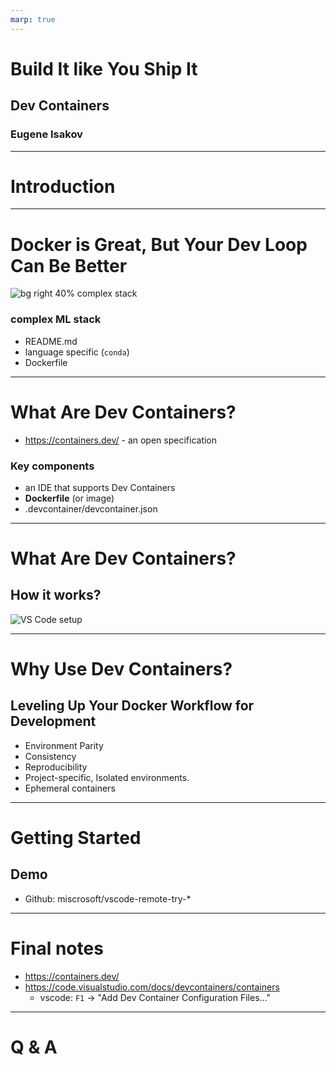 ```yaml
---
marp: true
---
```


# Build It like You Ship It

## Dev Containers

### Eugene Isakov

---

# Introduction

<!--
Short introduction, something like this:

Hi everyone, I'm Eugene Isakov, a developer within Quant Technology team. Today I want to share with you how you can leverage Docker as your dev environment. Being conscious of time, I would skip a lot of details, but feel free to ask questions at the end, message me in the Teams or find me on the 4th floor near meeting room D

Without further a do, let's begin
-->

---

# Docker is Great, But Your Dev Loop Can Be Better

<!-- In one sentence:
- We could use Docker containers for development, but they are lacking "dev experience" support
 -->

![bg right 40% complex stack](https://d2908q01vomqb2.cloudfront.net/ca3512f4dfa95a03169c5a670a4c91a19b3077b4/2020/03/11/prasanna_f2_2020_03_11_150.png)

### complex ML stack
- README.md
- language specific (`conda`)
- Dockerfile

<!--
As an example I would be using a ML application. 

- Classic approach would be to describe step by step how to configure the system, what needs to be installed, and how to deploy an application. Thanks to Docker technology, we describe it in one place, build it once and then ship it everywhere.

Sounds good, right? But we still use that classic approach for our local development. But documentation tends to get outdated, we could have conflicting dependencies or, your laptop could just die. That's actually happened to me 2 times in the past year.

You could argue, there are existing solutions like conda environments and we could run everything inside Docker, but both approaches have they own limitations.

What if I tell you, there is a better way, when you could have full development experience, including code completion, formatting, linting at your finger tip?

Let me introduce to you - Dev Containers. Tool that leverages same docker technology that we're using for production to provide familiar dev experience. Tool that allows you to fix bugs in production, but locally

-->

---

# What Are Dev Containers?

<!-- in one sentence 
- It is a docker-container with added layer to provide IDE integration
-->

- https://containers.dev/ - an open specification

### Key components
- an IDE that supports Dev Containers
- **Dockerfile** (or image)
- .devcontainer/devcontainer.json 

<!--

So what are they? 

First of all, dev containers are Docker-based development environments **defined by configuration files**.

Second, it's an [open specification](https://containers.dev/) for enriching containers with development specific content and settings. Tools like VS code can launch this setup automatically for the developer

There are 3 key components to it all:
- you need an IDE or code editor that supports Dev Containers. In my presentation I would be using vscode with dev containers extension
- **Dockerfile** (or image). After all, dev containers are Docker containers
- .devcontainer/devcontainer.json: this is a key, a configuration file that defines what should be applied on top of Dockerfile to create that "development environment". 

-->

---
# What Are Dev Containers?
## How it works?

<!-- in one sentence 
- essentially it's a type of remote development, where your IDE provides local UI 
-->

![VS Code setup](https://user-images.githubusercontent.com/10041279/93239062-e1b9a480-f747-11ea-94fb-3d50b14fd9b1.png)

<!--

How does it work?

It's essentially a remote development. You could replicate it all yourself, but it's just nice how its already pre-packaged for you.

When you open your dev container first time, VS Code Server got installed inside container that enables remote development experience, and your local VS Code connects to it. Your code is bind mounted inside container.


[META COMMENT]
some comparison / evolution of devcontainers vs CloudIDE , remove ssh (vs code)
jupyter notebook / lab: it was already "dev container"

-->

---

# Why Use Dev Containers? 
## Leveling Up Your Docker Workflow for Development

<!-- in one sentence
- We could get same benefits as in production
-->

- Environment Parity
- Consistency
- Reproducibility
- Project-specific, Isolated environments.
- Ephemeral containers
  
<!--

If you're not impressed by now, let me try a bit harder. Here is what you can get almost at no cost:

- Environment Parity. Dev containers achieves it by shifting containerization to left. You take production image, add something to get CI image, then you add more to get development image. Now if you have production issue or even CI issue, you could easily fix them on your machine
- Consistency and Reproducibility. Your environment is version-controlled, you could easilty switch between machines or even move to cloud. Everyone on the team has the same OS, system libraries, runtimes and even tooling. 
- Project-specific, Isolated environments.
  - each project get its pristine, tailored environment; you could pre-configure tools and extensions. Linters and debuggers are ready-to-go. - It also means you could have seamless context switching as each project has it's own perfect setup
  - you would have clean host machine. no need to install multiple versions of node.js, python, java, etc
- Ephemeral containers. Install anything you need right now to get job done and then start fresh.
  - you can easily test different versions; just update dockerfile or dev container and rebuild it

-->
---

# Getting Started 
## Demo

- Github: miscrosoft/vscode-remote-try-*

<!--
vscode-remote-try-rust

1. Clone repo →
2. VS Code detects devcontainer.json →
3, Reopen in container →


inside devcontainer:
- terminal
  - `uname -a` / `cat /proc/version`
  - file system (/workspace and /vscode)
  - `rustc -h` and `rustfmt -h`
- src/main
  - breakpoint
  - debugging
  - watch
- devcontainer.json
  - mention rich customizations
  - mention environment variables
  - extensions

codespaces
- github
  - press '.'
- vscode slim
  - 'open in new codespaces'
  - 'open in vscode'

-->

---

# Final notes

- https://containers.dev/
- https://code.visualstudio.com/docs/devcontainers/containers
  - vscode: `F1` -> "Add Dev Container Configuration Files..."

<!--

Imagine, that tomorrow you come to work and all repositories have a dev container config. You could launch a perfect setup under a few minutes, even if you never worked with repository. You could try technologies or setups that other teams are using and feel like you're a member of that team. Nothing blocks you from being creative and productive, at least from environment perspective.

I encourage you to try dev containers. Either just check out one of microsoft examples or follow easy step-by-step setup inside vscode.

Thank you

-->
---

# Q & A